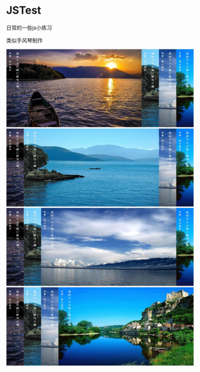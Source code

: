 # JSTest
日常的一些js小练习

类似手风琴制作

![ex](https://github.com/HuMengtingya/JSTest/blob/master/img/a1.png)
![ex](https://github.com/HuMengtingya/JSTest/blob/master/img/a2.png)
![ex](https://github.com/HuMengtingya/JSTest/blob/master/img/a3.png)
![ex](https://github.com/HuMengtingya/JSTest/blob/master/img/a4.png)




